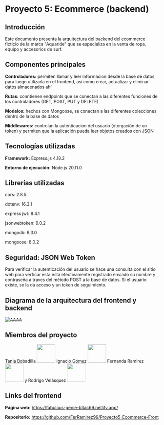 # Proyecto 5: Ecommerce (backend)

## Introducción

Este documento presenta la arquitectura del backend del ecommerce ficticio de la marca "Aquaride" que se especializa en la venta de ropa, equipo y accesorios de surf.

## Componentes principales

**Controladores:** permiten llamar y leer informacion desde la base de datos para luego utilizarla en el frontend, asi como crear, actualizar y eliminar datos almacenados ahí

**Rutas:** conntienen endpoints que se conectan a las diferentes funciones de los controladores (GET, POST, PUT y DELETE)

**Modelos:** hechos con Mongoose, se conectan a las diferentes colecciones dentro de la base de datos

**Middlewares:** controlan la autenticacion del usuario (otorgación de un token) y permiten que la aplicación pueda leer objetos creados con JSON

## Tecnologías utilizadas

**Framework:** Express.js 4.18.2

**Entorno de ejecución:** Node.js 20.11.0

## Librerías utilizadas

cors: 2.8.5

dotenv: 16.3.1

express jwt: 8.4.1

jsonwebtoken: 9.0.2

mongodb: 6.3.0

mongoose: 8.0.2

## Seguridad: JSON Web Token

Para verificar la autenticación del usuario se hace una consulta con el sitio web para verficar esta está efectivamente registrado enviado su nombre y contraseña a traves del método POST a la base de datos. Si el usuario existe, se la da acceso y un token de seguimiento.

## Diagrama de la arquitectura del frontend y backend  

![AAAA](https://github.com/Tania-Bobadilla/Aquaride-backend/assets/135383254/bb3831a2-041e-45f7-adfd-2b593c0633b7)

## Miembros del proyecto

Tania Bobadilla [<img src="https://github.com/Tania-Bobadilla.png" width="60px;"/>](https://github.com/Tania-Bobadilla) Ignacio Gómez [<img src="https://github.com/IgnacioAndres07.png" width="60px;"/>](https://github.com/IgnacioAndres07) Fernanda Ramirez [<img src="https://github.com/FerRamirez99.png" width="60px;"/>](https://github.com/FerRamirez99) y Rodrigo Velásquez [<img src="https://github.com/Gruman670.png" width="60px;"/>](https://github.com/Gruman670)

## Links del frontend

**Página web:** https://fabulous-genie-b3ac69.netlify.app/

**Repositorio:** https://github.com/FerRamirez99/Proyecto5-Ecommerce-Front

